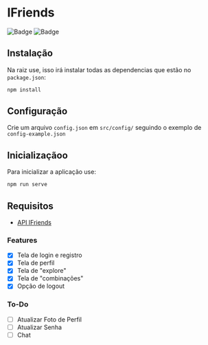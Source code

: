 # IFriends
![Badge](https://img.shields.io/badge/MaracTech-IFriends-blueviolet)
![Badge](https://img.shields.io/badge/license-MIT-brightgreen)

## Instalação

Na raiz use, isso irá instalar todas as dependencias que estão no `package.json`:
```bash
npm install
```

## Configuração

Crie um arquivo `config.json` em `src/config/` seguindo o exemplo de `config-example.json`

## Inicializaçãoo

Para inicializar a aplicação use:
```bash
npm run serve
```

## Requisitos
- [API IFriends](https://github.com/bigMARAC/API-IFriends-2.0)

### Features

- [x] Tela de login e registro
- [x] Tela de perfil
- [x] Tela de "explore"
- [x] Tela de "combinações"
- [x] Opção de logout

### To-Do
- [ ] Atualizar Foto de Perfil
- [ ] Atualizar Senha
- [ ] Chat
